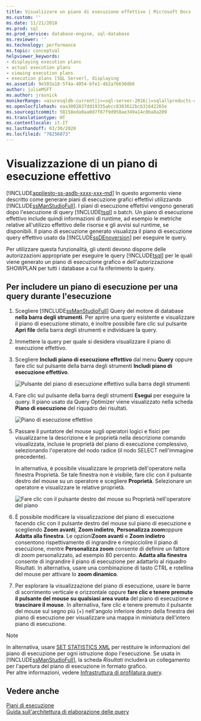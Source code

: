 ```yaml
---
title: Visualizzare un piano di esecuzione effettivo | Microsoft Docs
ms.custom: ''
ms.date: 11/21/2018
ms.prod: sql
ms.prod_service: database-engine, sql-database
ms.reviewer: ''
ms.technology: performance
ms.topic: conceptual
helpviewer_keywords:
- displaying execution plans
- actual execution plans
- viewing execution plans
- execution plans [SQL Server], displaying
ms.assetid: 9e583a18-5f4a-4054-bfe1-4b2a76630db6
author: julieMSFT
ms.author: jrasnick
monikerRange: =azuresqldb-current||>=sql-server-2016||=sqlallproducts-allversions||>=sql-server-linux-2017||=azuresqldb-mi-current
ms.openlocfilehash: eaa3002837dd19335abcc8383612bcb31642265e
ms.sourcegitcommit: 58158eda0aa0d7f87f9d958ae349a14c0ba8a209
ms.translationtype: HT
ms.contentlocale: it-IT
ms.lasthandoff: 03/30/2020
ms.locfileid: "78256873"
---
```

# <a name="display-an-actual-execution-plan"></a>Visualizzazione di un piano di esecuzione effettivo
[!INCLUDE[appliesto-ss-asdb-xxxx-xxx-md](../../includes/appliesto-ss-asdb-xxxx-xxx-md.md)]
  In questo argomento viene descritto come generare piani di esecuzione grafici effettivi utilizzando [!INCLUDE[ssManStudioFull](../../includes/ssmanstudiofull-md.md)]. I piani di esecuzione effettivi vengono generati dopo l'esecuzione di query [!INCLUDE[tsql](../../includes/tsql-md.md)] o batch. Un piano di esecuzione effettivo include quindi informazioni di runtime, ad esempio le metriche relative all'utilizzo effettivo delle risorse e gli avvisi sul runtime, se disponibili. Il piano di esecuzione generato visualizza il piano di esecuzione query effettivo usato da [!INCLUDE[ssDEnoversion](../../includes/ssdenoversion-md.md)] per eseguire le query.  
  
 Per utilizzare questa funzionalità, gli utenti devono disporre delle autorizzazioni appropriate per eseguire le query [!INCLUDE[tsql](../../includes/tsql-md.md)] per le quali viene generato un piano di esecuzione grafico e dell'autorizzazione SHOWPLAN per tutti i database a cui fa riferimento la query.  
  
## <a name="to-include-an-execution-plan-for-a-query-during-execution"></a>Per includere un piano di esecuzione per una query durante l'esecuzione  
  
1.  Scegliere [!INCLUDE[ssManStudioFull](../../includes/ssmanstudiofull-md.md)] Query del motore di database **nella barra degli strumenti**. Per aprire una query esistente e visualizzare il piano di esecuzione stimato, è inoltre possibile fare clic sul pulsante **Apri file** della barra degli strumenti e individuare la query. 
  
2.  Immettere la query per quale si desidera visualizzare il piano di esecuzione effettivo.  
  
3.  Scegliere **Includi piano di esecuzione effettivo** dal menu **Query** oppure fare clic sul pulsante della barra degli strumenti **Includi piano di esecuzione effettivo**.

    ![Pulsante del piano di esecuzione effettivo sulla barra degli strumenti](../../relational-databases/performance/media/actualexecplantoolbar.png "Pulsante del piano di esecuzione effettivo sulla barra degli strumenti")   
  
4.  Fare clic sul pulsante della barra degli strumenti **Esegui** per eseguire la query. Il piano usato da Query Optimizer viene visualizzato nella scheda **Piano di esecuzione** del riquadro dei risultati. 

    ![Piano di esecuzione effettivo](../../relational-databases/performance/media/actualexecplan.png "Piano di esecuzione effettivo")   

5.  Passare il puntatore del mouse sugli operatori logici e fisici per visualizzarne la descrizione e le proprietà nella descrizione comando visualizzata, incluse le proprietà del piano di esecuzione complessivo, selezionando l'operatore del nodo radice (il nodo SELECT nell'immagine precedente).   
  
    In alternativa, è possibile visualizzare le proprietà dell'operatore nella finestra Proprietà. Se tale finestra non è visibile, fare clic con il pulsante destro del mouse su un operatore e scegliere **Proprietà**. Selezionare un operatore e visualizzare le relative proprietà.  

    ![Fare clic con il pulsante destro del mouse su Proprietà nell'operatore del piano](../../relational-databases/performance/media/planproperties.png "Fare clic con il pulsante destro del mouse su Proprietà nell'operatore del piano")    
  
6.  È possibile modificare la visualizzazione del piano di esecuzione facendo clic con il pulsante destro del mouse sul piano di esecuzione e scegliendo **Zoom avanti**, **Zoom indietro**, **Personalizza zoom**oppure **Adatta alla finestra**. Le opzioni**Zoom avanti** e **Zoom indietro** consentono rispettivamente di ingrandire e rimpicciolire il piano di esecuzione, mentre **Personalizza zoom** consente di definire un fattore di zoom personalizzato, ad esempio 80 percento. **Adatta alla finestra** consente di ingrandire il piano di esecuzione per adattarlo al riquadro Risultati. In alternativa, usare una combinazione di tasto CTRL e rotellina del mouse per attivare lo **zoom dinamico**.  

7.  Per esplorare la visualizzazione del piano di esecuzione, usare le barre di scorrimento verticale e orizzontale oppure **fare clic e tenere premuto il pulsante del mouse su qualsiasi area vuota** del piano di esecuzione e **trascinare il mouse**. In alternativa, fare clic e tenere premuto il pulsante del mouse sul segno più (+) nell'angolo inferiore destro della finestra del piano di esecuzione per visualizzare una mappa in miniatura dell'intero piano di esecuzione.

> [!NOTE] 
> In alternativa, usare [SET STATISTICS XML](../../t-sql/statements/set-statistics-xml-transact-sql.md) per restituire le informazioni del piano di esecuzione per ogni istruzione dopo l'esecuzione. Se usata in [!INCLUDE[ssManStudioFull](../../includes/ssmanstudiofull-md.md)], la scheda *Risultati* includerà un collegamento per l'apertura del piano di esecuzione in formato grafico.   
> Per altre informazioni, vedere [Infrastruttura di profilatura query](../../relational-databases/performance/query-profiling-infrastructure.md).
  
## <a name="see-also"></a>Vedere anche  
 [Piani di esecuzione](../../relational-databases/performance/execution-plans.md)    
 [Guida sull'architettura di elaborazione delle query](../../relational-databases/query-processing-architecture-guide.md)  
